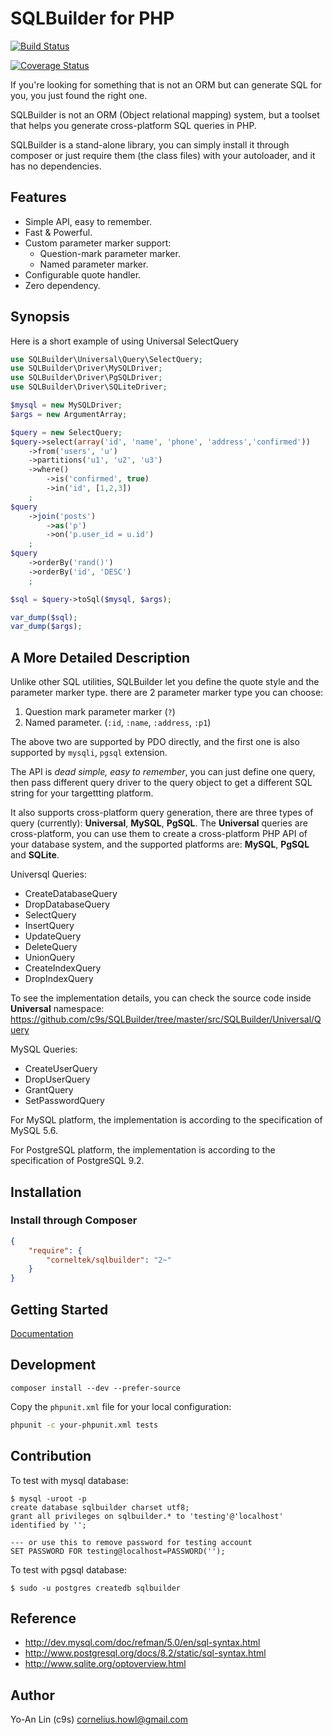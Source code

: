 # SQLBuilder for PHP

[![Build Status](https://travis-ci.org/c9s/SQLBuilder.svg?branch=master)](http://travis-ci.org/c9s/SQLBuilder)

[![Coverage Status](https://img.shields.io/coveralls/c9s/SQLBuilder.svg)](https://coveralls.io/r/c9s/SQLBuilder)

If you're looking for something that is not an ORM but can generate SQL for
you, you just found the right one.

SQLBuilder is not an ORM (Object relational mapping) system, but a toolset that helps you generate 
cross-platform SQL queries in PHP.

SQLBuilder is a stand-alone library, you can simply install it through composer
or just require them (the class files) with your autoloader, and it has no
dependencies.

## Features

* Simple API, easy to remember.
* Fast & Powerful.
* Custom parameter marker support:
  * Question-mark parameter marker.
  * Named parameter marker.
* Configurable quote handler.
* Zero dependency.

## Synopsis

Here is a short example of using Universal SelectQuery

```php
use SQLBuilder\Universal\Query\SelectQuery;
use SQLBuilder\Driver\MySQLDriver;
use SQLBuilder\Driver\PgSQLDriver;
use SQLBuilder\Driver\SQLiteDriver;

$mysql = new MySQLDriver;
$args = new ArgumentArray;

$query = new SelectQuery;
$query->select(array('id', 'name', 'phone', 'address','confirmed'))
    ->from('users', 'u')
    ->partitions('u1', 'u2', 'u3')
    ->where()
        ->is('confirmed', true)
        ->in('id', [1,2,3])
    ;
$query
    ->join('posts')
        ->as('p')
        ->on('p.user_id = u.id')
    ;
$query
    ->orderBy('rand()')
    ->orderBy('id', 'DESC')
    ;

$sql = $query->toSql($mysql, $args);

var_dump($sql);
var_dump($args);
```


## A More Detailed Description

Unlike other SQL utilities, SQLBuilder let you define the quote style and the
parameter marker type. there are 2 parameter marker type you can choose:

1. Question mark parameter marker (`?`)
2. Named parameter. (`:id`, `:name`, `:address`, `:p1`)

The above two are supported by PDO directly, and the first one is also
supported by `mysqli`, `pgsql` extension.

The API is *dead simple, easy to remember*, you can just define one query, then pass
different query driver to the query object to get a different SQL string for
your targettting platform.

It also supports cross-platform query generation, there are three types of
query (currently): **Universal**, **MySQL**, **PgSQL**.  The **Universal** queries are
cross-platform, you can use them to create a cross-platform PHP API of 
your database system, and the supported platforms are: **MySQL**, **PgSQL** and **SQLite**.

Universql Queries:

- CreateDatabaseQuery
- DropDatabaseQuery
- SelectQuery
- InsertQuery
- UpdateQuery
- DeleteQuery
- UnionQuery
- CreateIndexQuery
- DropIndexQuery

To see the implementation details, you can check the source code inside **Universal** namespace:
<https://github.com/c9s/SQLBuilder/tree/master/src/SQLBuilder/Universal/Query>

MySQL Queries:

- CreateUserQuery
- DropUserQuery
- GrantQuery
- SetPasswordQuery

For MySQL platform, the implementation is according to the specification of MySQL 5.6.

For PostgreSQL platform, the implementation is according to the specification of PostgreSQL 9.2.


## Installation

### Install through Composer

```json
{
    "require": {
        "corneltek/sqlbuilder": "2~"
    }
}
```

## Getting Started

[Documentation](https://github.com/c9s/SQLBuilder/wiki)

## Development

```
composer install --dev --prefer-source
```

Copy the `phpunit.xml` file for your local configuration:

```sh
phpunit -c your-phpunit.xml tests
```

## Contribution

To test with mysql database:

    $ mysql -uroot -p
    create database sqlbuilder charset utf8;
    grant all privileges on sqlbuilder.* to 'testing'@'localhost' identified by '';

    --- or use this to remove password for testing account
    SET PASSWORD FOR testing@localhost=PASSWORD('');

To test with pgsql database:

    $ sudo -u postgres createdb sqlbuilder

## Reference

- http://dev.mysql.com/doc/refman/5.0/en/sql-syntax.html
- http://www.postgresql.org/docs/8.2/static/sql-syntax.html
- http://www.sqlite.org/optoverview.html

## Author

Yo-An Lin (c9s) <cornelius.howl@gmail.com>

